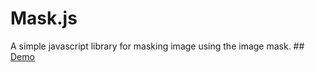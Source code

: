 # Mask.js

A simple javascript library for masking image using the image mask.
##[ Demo ](http://codepen.io/kshitiztiwari/pen/zHvjo)